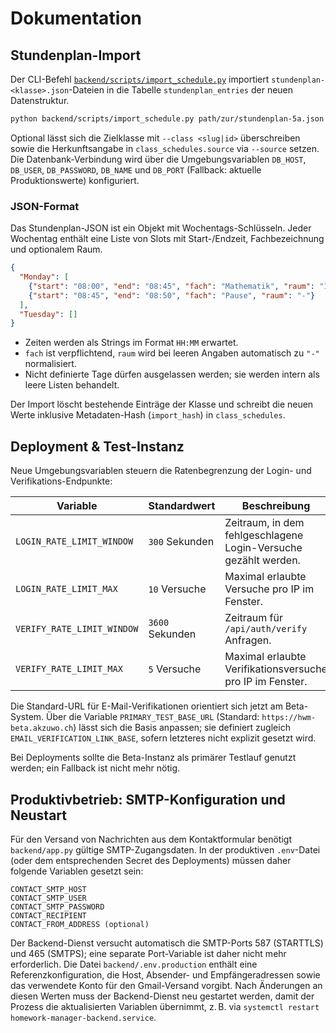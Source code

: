 # Dokumentation

## Stundenplan-Import

Der CLI-Befehl [`backend/scripts/import_schedule.py`](../backend/scripts/import_schedule.py) importiert
`stundenplan-<klasse>.json`-Dateien in die Tabelle `stundenplan_entries` der neuen Datenstruktur.

```bash
python backend/scripts/import_schedule.py path/zur/stundenplan-5a.json
```

Optional lässt sich die Zielklasse mit `--class <slug|id>` überschreiben sowie die Herkunftsangabe in
`class_schedules.source` via `--source` setzen. Die Datenbank-Verbindung wird über die Umgebungsvariablen
`DB_HOST`, `DB_USER`, `DB_PASSWORD`, `DB_NAME` und `DB_PORT` (Fallback: aktuelle Produktionswerte) konfiguriert.

### JSON-Format

Das Stundenplan-JSON ist ein Objekt mit Wochentags-Schlüsseln. Jeder Wochentag enthält eine Liste von Slots mit
Start-/Endzeit, Fachbezeichnung und optionalem Raum.

```json
{
  "Monday": [
    {"start": "08:00", "end": "08:45", "fach": "Mathematik", "raum": "101"},
    {"start": "08:45", "end": "08:50", "fach": "Pause", "raum": "-"}
  ],
  "Tuesday": []
}
```

* Zeiten werden als Strings im Format `HH:MM` erwartet.
* `fach` ist verpflichtend, `raum` wird bei leeren Angaben automatisch zu `"-"` normalisiert.
* Nicht definierte Tage dürfen ausgelassen werden; sie werden intern als leere Listen behandelt.

Der Import löscht bestehende Einträge der Klasse und schreibt die neuen Werte inklusive Metadaten-Hash (`import_hash`) in
`class_schedules`.

## Deployment & Test-Instanz

Neue Umgebungsvariablen steuern die Ratenbegrenzung der Login- und Verifikations-Endpunkte:

| Variable | Standardwert | Beschreibung |
| --- | --- | --- |
| `LOGIN_RATE_LIMIT_WINDOW` | `300` Sekunden | Zeitraum, in dem fehlgeschlagene Login-Versuche gezählt werden. |
| `LOGIN_RATE_LIMIT_MAX` | `10` Versuche | Maximal erlaubte Versuche pro IP im Fenster. |
| `VERIFY_RATE_LIMIT_WINDOW` | `3600` Sekunden | Zeitraum für `/api/auth/verify` Anfragen. |
| `VERIFY_RATE_LIMIT_MAX` | `5` Versuche | Maximal erlaubte Verifikationsversuche pro IP im Fenster. |

Die Standard-URL für E-Mail-Verifikationen orientiert sich jetzt am Beta-System. Über die Variable
`PRIMARY_TEST_BASE_URL` (Standard: `https://hwm-beta.akzuwo.ch`) lässt sich die Basis anpassen; sie definiert zugleich
`EMAIL_VERIFICATION_LINK_BASE`, sofern letzteres nicht explizit gesetzt wird.

Bei Deployments sollte die Beta-Instanz als primärer Testlauf genutzt werden; ein Fallback ist nicht mehr nötig.

## Produktivbetrieb: SMTP-Konfiguration und Neustart

Für den Versand von Nachrichten aus dem Kontaktformular benötigt `backend/app.py` gültige SMTP-Zugangsdaten.
In der produktiven `.env`-Datei (oder dem entsprechenden Secret des Deployments) müssen daher folgende Variablen
gesetzt sein:

```
CONTACT_SMTP_HOST
CONTACT_SMTP_USER
CONTACT_SMTP_PASSWORD
CONTACT_RECIPIENT
CONTACT_FROM_ADDRESS (optional)
```

Der Backend-Dienst versucht automatisch die SMTP-Ports 587 (STARTTLS) und 465 (SMTPS); eine separate Port-Variable
ist daher nicht mehr erforderlich. Die Datei `backend/.env.production` enthält eine Referenzkonfiguration, die Host,
Absender- und Empfängeradressen sowie das verwendete Konto für den Gmail-Versand vorgibt. Nach Änderungen an diesen Werten muss
der Backend-Dienst neu gestartet werden, damit der Prozess die aktualisierten Variablen übernimmt, z. B. via
`systemctl restart homework-manager-backend.service`.
